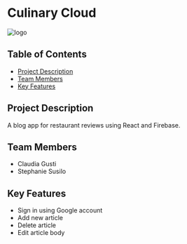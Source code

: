 # Culinary Cloud

![logo](/assets/culinaryCloudLogo.png)

## Table of Contents
* [Project Description](#project-description)
* [Team Members](#team-members)
* [Key Features](#key-features)

## Project Description
A blog app for restaurant reviews using React and Firebase.

## Team Members
* Claudia Gusti
* Stephanie Susilo

## Key Features
* Sign in using Google account
* Add new article
* Delete article
* Edit article body
